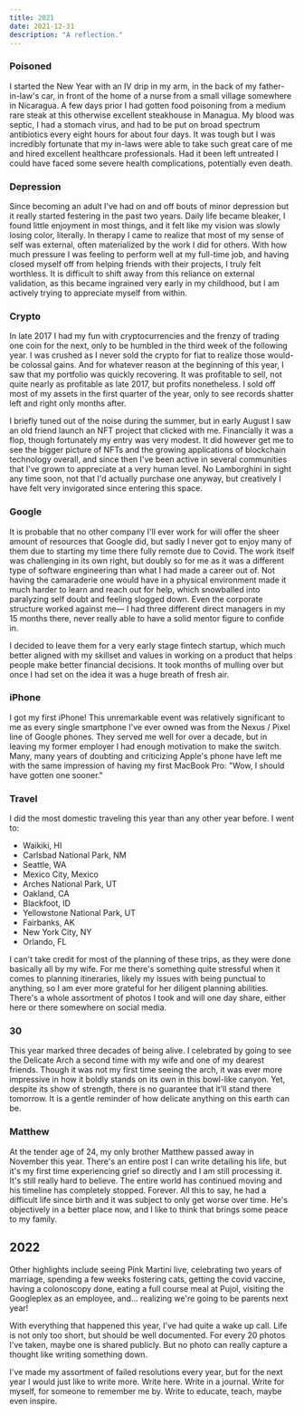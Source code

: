 ```yaml
---
title: 2021
date: 2021-12-31
description: "A reflection."
---
```


### Poisoned
I started the New Year with an IV drip in my arm, in the back of my father-in-law's car, in front of the home of a nurse from a small village somewhere in Nicaragua. A few days prior I had gotten food poisoning from a medium rare steak at this otherwise excellent steakhouse in Managua. My blood was septic, I had a stomach virus, and had to be put on broad spectrum antibiotics every eight hours for about four days. It was tough but I was incredibly fortunate that my in-laws were able to take such great care of me and hired excellent healthcare professionals. Had it been left untreated I could have faced some severe health complications, potentially even death.

### Depression
Since becoming an adult I've had on and off bouts of minor depression but it really started festering in the past two years. Daily life became bleaker, I found little enjoyment in most things, and it felt like my vision was slowly losing color, literally. In therapy I came to realize that most of my sense of self was external, often materialized by the work I did for others. With how much pressure I was feeling to perform well at my full-time job, and having closed myself off from helping friends with their projects, I truly felt worthless. It is difficult to shift away from this reliance on external validation, as this became ingrained very early in my childhood, but I am actively trying to appreciate myself from within.

### Crypto
In late 2017 I had my fun with cryptocurrencies and the frenzy of trading one coin for the next, only to be humbled in the third week of the following year. I was crushed as I never sold the crypto for fiat to realize those would-be colossal gains. And for whatever reason at the beginning of this year, I saw that my portfolio was quickly recovering. It was profitable to sell, not quite nearly as profitable as late 2017, but profits nonetheless. I sold off most of my assets in the first quarter of the year, only to see records shatter left and right only months after.

I briefly tuned out of the noise during the summer, but in early August I saw an old friend launch an NFT project that clicked with me. Financially it was a flop, though fortunately my entry was very modest. It did however get me to see the bigger picture of NFTs and the growing applications of blockchain technology overall, and since then I've been active in several communities that I've grown to appreciate at a very human level. No Lamborghini in sight any time soon, not that I'd actually purchase one anyway, but creatively I have felt very invigorated since entering this space.

### Google
It is probable that no other company I'll ever work for will offer the sheer amount of resources that Google did, but sadly I never got to enjoy many of them due to starting my time there fully remote due to Covid. The work itself was challenging in its own right, but doubly so for me as it was a different type of software engineering than what I had made a career out of. Not having the camaraderie one would have in a physical environment made it much harder to learn and reach out for help, which snowballed into paralyzing self doubt and feeling slogged down. Even the corporate structure worked against me— I had three different direct managers in my 15 months there, never really able to have a solid mentor figure to confide in.

I decided to leave them for a very early stage fintech startup, which much better aligned with my skillset and values in working on a product that helps people make better financial decisions. It took months of mulling over but once I had set on the idea it was a huge breath of fresh air.

### iPhone
I got my first iPhone! This unremarkable event was relatively significant to me as every single smartphone I've ever owned was from the Nexus / Pixel line of Google phones. They served me well for over a decade, but in leaving my former employer I had enough motivation to make the switch. Many, many years of doubting and criticizing Apple's phone have left me with the same impression of having my first MacBook Pro: "Wow, I should have gotten one sooner."

### Travel
I did the most domestic traveling this year than any other year before. I went to:

- Waikiki, HI
- Carlsbad National Park, NM
- Seattle, WA
- Mexico City, Mexico
- Arches National Park, UT
- Oakland, CA
- Blackfoot, ID
- Yellowstone National Park, UT
- Fairbanks, AK
- New York City, NY
- Orlando, FL

I can't take credit for most of the planning of these trips, as they were done basically all by my wife. For me there's something quite stressful when it comes to planning itineraries, likely my issues with being punctual to anything, so I am ever more grateful for her diligent planning abilities. There's a whole assortment of photos I took and will one day share, either here or there somewhere on social media.

### 30
This year marked three decades of being alive. I celebrated by going to see the Delicate Arch a second time with my wife and one of my dearest friends. Though it was not my first time seeing the arch, it was ever more impressive in how it boldly stands on its own in this bowl-like canyon. Yet, despite its show of strength, there is no guarantee that it'll stand there tomorrow. It is a gentle reminder of how delicate anything on this earth can be.

### Matthew
At the tender age of 24, my only brother Matthew passed away in November this year. There's an entire post I can write detailing his life, but it's my first time experiencing grief so directly and I am still processing it. It's still really hard to believe. The entire world has continued moving and his timeline has completely stopped. Forever. All this to say, he had a difficult life since birth and it was subject to only get worse over time. He's objectively in a better place now, and I like to think that brings some peace to my family.

## 2022
Other highlights include seeing Pink Martini live, celebrating two years of marriage, spending a few weeks fostering cats, getting the covid vaccine, having a colonoscopy done, eating a full course meal at Pujol, visiting the Googleplex as an employee, and... realizing we're going to be parents next year!

With everything that happened this year, I've had quite a wake up call. Life is not only too short, but should be well documented. For every 20 photos I've taken, maybe one is shared publicly. But no photo can really capture a thought like writing something down.

I've made my assortment of failed resolutions every year, but for the next year I would just like to write more. Write here. Write in a journal. Write for myself, for someone to remember me by. Write to educate, teach, maybe even inspire.